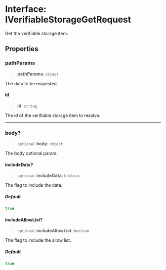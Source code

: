 # Interface: IVerifiableStorageGetRequest

Get the verifiable storage item.

## Properties

### pathParams

> **pathParams**: `object`

The data to be requested.

#### id

> **id**: `string`

The id of the verifiable storage item to resolve.

***

### body?

> `optional` **body**: `object`

The body optional param.

#### includeData?

> `optional` **includeData**: `boolean`

The flag to include the data.

##### Default

```ts
true
```

#### includeAllowList?

> `optional` **includeAllowList**: `boolean`

The flag to include the allow list.

##### Default

```ts
true
```
